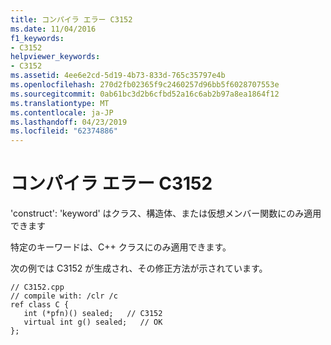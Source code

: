 ```yaml
---
title: コンパイラ エラー C3152
ms.date: 11/04/2016
f1_keywords:
- C3152
helpviewer_keywords:
- C3152
ms.assetid: 4ee6e2cd-5d19-4b73-833d-765c35797e4b
ms.openlocfilehash: 270d2fb02365f9c2460257d96bb5f6028707553e
ms.sourcegitcommit: 0ab61bc3d2b6cfbd52a16c6ab2b97a8ea1864f12
ms.translationtype: MT
ms.contentlocale: ja-JP
ms.lasthandoff: 04/23/2019
ms.locfileid: "62374886"
---
```

# <a name="compiler-error-c3152"></a>コンパイラ エラー C3152

'construct': 'keyword' はクラス、構造体、または仮想メンバー関数にのみ適用できます

特定のキーワードは、C++ クラスにのみ適用できます。

次の例では C3152 が生成され、その修正方法が示されています。

```
// C3152.cpp
// compile with: /clr /c
ref class C {
   int (*pfn)() sealed;   // C3152
   virtual int g() sealed;   // OK
};
```
